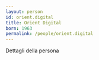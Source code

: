 ```yaml
---
layout: person
id: orient.digital
title: Orient Digital
born: 1963
permalink: /people/orient.digital
---
```


Dettagli della persona 